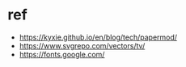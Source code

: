 # ref

+ https://kyxie.github.io/en/blog/tech/papermod/
+ https://www.svgrepo.com/vectors/tv/
+ https://fonts.google.com/